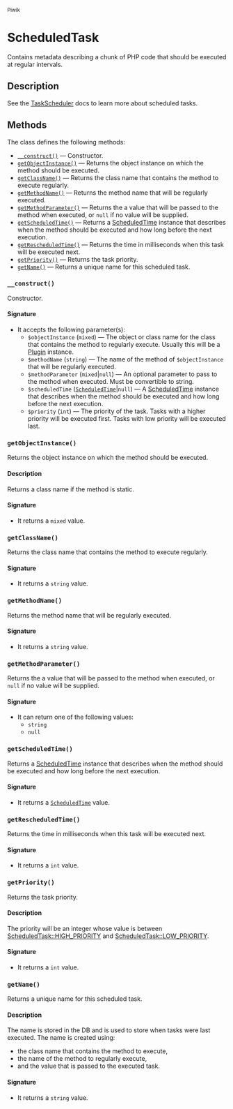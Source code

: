 <small>Piwik</small>

ScheduledTask
=============

Contains metadata describing a chunk of PHP code that should be executed at regular intervals.

Description
-----------

See the [TaskScheduler](#) docs to learn more about scheduled tasks.

Methods
-------

The class defines the following methods:

- [`__construct()`](#__construct) &mdash; Constructor.
- [`getObjectInstance()`](#getobjectinstance) &mdash; Returns the object instance on which the method should be executed.
- [`getClassName()`](#getclassname) &mdash; Returns the class name that contains the method to execute regularly.
- [`getMethodName()`](#getmethodname) &mdash; Returns the method name that will be regularly executed.
- [`getMethodParameter()`](#getmethodparameter) &mdash; Returns the a value that will be passed to the method when executed, or `null` if no value will be supplied.
- [`getScheduledTime()`](#getscheduledtime) &mdash; Returns a [ScheduledTime](#) instance that describes when the method should be executed and how long before the next execution.
- [`getRescheduledTime()`](#getrescheduledtime) &mdash; Returns the time in milliseconds when this task will be executed next.
- [`getPriority()`](#getpriority) &mdash; Returns the task priority.
- [`getName()`](#getname) &mdash; Returns a unique name for this scheduled task.

<a name="__construct" id="__construct"></a>
<a name="__construct" id="__construct"></a>
### `__construct()`

Constructor.

#### Signature

- It accepts the following parameter(s):
    - `$objectInstance` (`mixed`) &mdash; The object or class name for the class that contains the method to regularly execute. Usually this will be a [Plugin](#) instance.
    - `$methodName` (`string`) &mdash; The name of the method of `$objectInstance` that will be regularly executed.
    - `$methodParameter` (`mixed`|`null`) &mdash; An optional parameter to pass to the method when executed. Must be convertible to string.
    - `$scheduledTime` ([`ScheduledTime`](../Piwik/ScheduledTime.md)|`null`) &mdash; A [ScheduledTime](#) instance that describes when the method should be executed and how long before the next execution.
    - `$priority` (`int`) &mdash; The priority of the task. Tasks with a higher priority will be executed first. Tasks with low priority will be executed last.

<a name="getobjectinstance" id="getobjectinstance"></a>
<a name="getObjectInstance" id="getObjectInstance"></a>
### `getObjectInstance()`

Returns the object instance on which the method should be executed.

#### Description

Returns a class
name if the method is static.

#### Signature

- It returns a `mixed` value.

<a name="getclassname" id="getclassname"></a>
<a name="getClassName" id="getClassName"></a>
### `getClassName()`

Returns the class name that contains the method to execute regularly.

#### Signature

- It returns a `string` value.

<a name="getmethodname" id="getmethodname"></a>
<a name="getMethodName" id="getMethodName"></a>
### `getMethodName()`

Returns the method name that will be regularly executed.

#### Signature

- It returns a `string` value.

<a name="getmethodparameter" id="getmethodparameter"></a>
<a name="getMethodParameter" id="getMethodParameter"></a>
### `getMethodParameter()`

Returns the a value that will be passed to the method when executed, or `null` if no value will be supplied.

#### Signature

- It can return one of the following values:
    - `string`
    - `null`

<a name="getscheduledtime" id="getscheduledtime"></a>
<a name="getScheduledTime" id="getScheduledTime"></a>
### `getScheduledTime()`

Returns a [ScheduledTime](#) instance that describes when the method should be executed and how long before the next execution.

#### Signature

- It returns a [`ScheduledTime`](../Piwik/ScheduledTime.md) value.

<a name="getrescheduledtime" id="getrescheduledtime"></a>
<a name="getRescheduledTime" id="getRescheduledTime"></a>
### `getRescheduledTime()`

Returns the time in milliseconds when this task will be executed next.

#### Signature

- It returns a `int` value.

<a name="getpriority" id="getpriority"></a>
<a name="getPriority" id="getPriority"></a>
### `getPriority()`

Returns the task priority.

#### Description

The priority will be an integer whose value is
between [ScheduledTask::HIGH_PRIORITY](#) and [ScheduledTask::LOW_PRIORITY](#).

#### Signature

- It returns a `int` value.

<a name="getname" id="getname"></a>
<a name="getName" id="getName"></a>
### `getName()`

Returns a unique name for this scheduled task.

#### Description

The name is stored in the DB and is used
to store when tasks were last executed. The name is created using:

- the class name that contains the method to execute,
- the name of the method to regularly execute,
- and the value that is passed to the executed task.

#### Signature

- It returns a `string` value.

